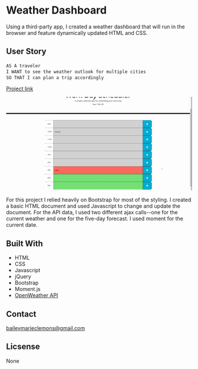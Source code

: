 # Weather Dashboard

 Using a third-party app, I created a weather dashboard that will run in the browser and feature dynamically updated HTML and CSS.

## User Story

```
AS A traveler
I WANT to see the weather outlook for multiple cities
SO THAT I can plan a trip accordingly
```

[Project link](https://baileymclem.github.io/daily-schedule-app/)

![Image of  ](https://github.com/baileymclem/daily-schedule-app/blob/main/assets/scheduler.gif)



For this project I relied heavily on Bootstrap for most of the styling. I created a basic HTML document and used Javascript to change and update the document. For the API data, I used two different ajax calls--one for the current weather and one for the five-day forecast. I used moment for the current date.



## Built With

* HTML
* CSS
* Javascript
* jQuery
* Bootstrap
* Moment.js
* [OpenWeather API](https://openweathermap.org/api)

## Contact

baileymarieclemons@gmail.com

## Licsense

None